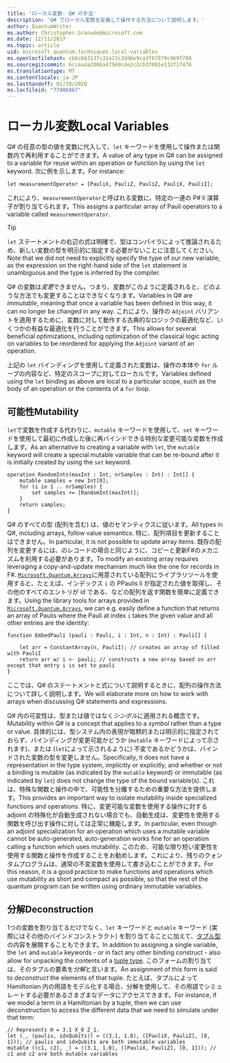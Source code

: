 ```yaml
---
title: 'ローカル変数- Q# の手法'
description: 'Q# でローカル変数を定義して操作する方法について説明します。'
author: QuantumWriter
ms.author: Christopher.Granade@microsoft.com
ms.date: 12/11/2017
ms.topic: article
uid: microsoft.quantum.techniques.local-variables
ms.openlocfilehash: cb6c662137c31a13c3dd6e9ca3f67879c469f788
ms.sourcegitcommit: 6ccea4a2006a47569c4e2c2cb37001e132f17476
ms.translationtype: MT
ms.contentlocale: ja-JP
ms.lasthandoff: 02/28/2020
ms.locfileid: "77906867"
---
```

# <a name="local-variables"></a><span data-ttu-id="2bc14-103">ローカル変数</span><span class="sxs-lookup"><span data-stu-id="2bc14-103">Local Variables</span></span> #

<span data-ttu-id="2bc14-104">Q# の任意の型の値を変数に代入して、`let` キーワードを使用して操作または関数内で再利用することができます。</span><span class="sxs-lookup"><span data-stu-id="2bc14-104">A value of any type in Q# can be assigned to a variable for reuse within an operation or function by using the `let` keyword.</span></span>
<span data-ttu-id="2bc14-105">次に例を示します。</span><span class="sxs-lookup"><span data-stu-id="2bc14-105">For instance:</span></span>

```qsharp
let measurementOperator = [PauliX, PauliZ, PauliZ, PauliX, PauliI];
```

<span data-ttu-id="2bc14-106">これにより、`measurementOperator`と呼ばれる変数に、特定の一連の P# li 演算子が割り当てられます。</span><span class="sxs-lookup"><span data-stu-id="2bc14-106">This assigns a particular array of Pauli operators to a variable called `measurementOperator`.</span></span>

> [!TIP]
> <span data-ttu-id="2bc14-107">`let` ステートメントの右辺の式は明確で、型はコンパイラによって推論されるため、新しい変数の型を明示的に指定する必要がないことに注意してください。</span><span class="sxs-lookup"><span data-stu-id="2bc14-107">Note that we did not need to explicitly specify the type of our new variable, as the expression on the right-hand side of the `let` statement is unambiguous and the type is inferred by the compiler.</span></span> 

<span data-ttu-id="2bc14-108">Q# の変数は*変更*できません。つまり、変数がこのように定義されると、どのような方法でも変更することはできなくなります。</span><span class="sxs-lookup"><span data-stu-id="2bc14-108">Variables in Q# are *immutable*, meaning that once a variable has been defined in this way, it can no longer be changed in any way.</span></span>
<span data-ttu-id="2bc14-109">これにより、操作の `Adjoint` バリアントを適用するために、変数に対して動作する古典的なロジックの最適化など、いくつかの有益な最適化を行うことができます。</span><span class="sxs-lookup"><span data-stu-id="2bc14-109">This allows for several beneficial optimizations, including optimization of the classical logic acting on variables to be reordered for applying the `Adjoint` variant of an operation.</span></span>

<span data-ttu-id="2bc14-110">上記の `let` バインディングを使用して定義された変数は、操作の本体や `for` ループの内容など、特定のスコープに対してローカルです。</span><span class="sxs-lookup"><span data-stu-id="2bc14-110">Variables defined using the `let` binding as above are local to a particular scope, such as the body of an operation or the contents of a `for` loop.</span></span>


## <a name="mutability"></a><span data-ttu-id="2bc14-111">可能性</span><span class="sxs-lookup"><span data-stu-id="2bc14-111">Mutability</span></span> ##

<span data-ttu-id="2bc14-112">`let`で変数を作成する代わりに、`mutable` キーワードを使用して、`set` キーワードを使用して最初に作成した後に再バインドできる特別な変更可能な変数を作成します。</span><span class="sxs-lookup"><span data-stu-id="2bc14-112">As an alternative to creating a variable with `let`, the `mutable` keyword will create a special mutable variable that can be re-bound after it is initially created by using the `set` keyword.</span></span>

```qsharp
operation RandomInts(maxInt : Int, nrSamples : Int) : Int[] {
    mutable samples = new Int[0];
    for (i in 1 .. nrSamples) {
        set samples += [RandomInt(maxInt)];
    }
    return samples;
}
```

<span data-ttu-id="2bc14-113">Q# のすべての型 (配列を含む) は、値のセマンティクスに従います。</span><span class="sxs-lookup"><span data-stu-id="2bc14-113">All types in Q#, including arrays, follow value semantics.</span></span> <span data-ttu-id="2bc14-114">特に、配列項目を更新することはできません。</span><span class="sxs-lookup"><span data-stu-id="2bc14-114">In particular, it is not possible to update array items.</span></span> <span data-ttu-id="2bc14-115">既存の配列を変更するには、のレコードの場合と同じように、コピーと更新F#のメカニズムを利用する必要があります。</span><span class="sxs-lookup"><span data-stu-id="2bc14-115">To modify an existing array requires leveraging a copy-and-update mechanism much like the one for records in F#.</span></span> <span data-ttu-id="2bc14-116">[`Microsoft.Quantum.Arrays`](xref:microsoft.quantum.arrays)に用意されている配列にライブラリツールを使用すると、たとえば、インデックス `i` の PPaulis li が指定された値を取得し、その他のすべてのエントリが id である、などの配列を返す関数を簡単に定義できます。</span><span class="sxs-lookup"><span data-stu-id="2bc14-116">Using the library tools for arrays provided in [`Microsoft.Quantum.Arrays`](xref:microsoft.quantum.arrays), we can e.g. easily define a function that returns an array of Paulis where the Pauli at index `i` takes the given value and all other entries are the identity:</span></span> 

```qsharp
function EmbedPauli (pauli : Pauli, i : Int, n : Int) : Pauli[] {
    
    let arr = ConstantArray(n, PauliI); // creates an array of filled with PauliI
    return arr w/ i <- pauli; // constructs a new array based on arr except that entry i is set to pauli
}
```

<span data-ttu-id="2bc14-117">ここでは、Q# のステートメントと式について説明するときに、配列の操作方法について詳しく説明します。</span><span class="sxs-lookup"><span data-stu-id="2bc14-117">We will elaborate more on how to work with arrays when discussing Q# statements and expressions.</span></span> 

<span data-ttu-id="2bc14-118">Q# 内の可変性は、型または値ではなく*シンボル*に適用される概念です。</span><span class="sxs-lookup"><span data-stu-id="2bc14-118">Mutability within Q# is a concept that applies to a *symbol* rather than a type or value.</span></span> <span data-ttu-id="2bc14-119">具体的には、型システム内の表現が暗黙的または明示的に指定されておらず、バインディングが変更可能かどうか (`mutable` キーワードによって示されます)、または (`let`によって示されるように) 不変であるかどうかは、バインドされた変数の型を変更しません。</span><span class="sxs-lookup"><span data-stu-id="2bc14-119">Specifically, it does not have a representation in the type system, implicitly or explicitly, and whether or not a binding is mutable (as indicated by the `mutable` keyword) or immutable (as indicated by `let`) does not change the type of the bound variable(s).</span></span> <span data-ttu-id="2bc14-120">これは、特殊な関数と操作の中で、可能性を分離するための重要な方法を提供します。</span><span class="sxs-lookup"><span data-stu-id="2bc14-120">This provides an important way to isolate mutability inside specialized functions and operations.</span></span>
<span data-ttu-id="2bc14-121">特に、変更可能な変数を使用する操作に対する adjoint の特殊化が自動生成されない場合でも、自動生成は、変更性を使用する関数を呼び出す操作に対しては正常に機能します。</span><span class="sxs-lookup"><span data-stu-id="2bc14-121">In particular, even though an adjoint specialization for an operation which uses a mutable variable cannot be auto-generated, auto-generation works fine for an operation calling a function which uses mutability.</span></span>
<span data-ttu-id="2bc14-122">このため、可能な限り短い変更性を使用する関数と操作を作成することをお勧めします。これにより、残りのクォンタムプログラムは、通常の不変変数を使用して書き込むことができます。</span><span class="sxs-lookup"><span data-stu-id="2bc14-122">For this reason, it is a good practice to make functions and operations which use mutability as short and compact as possible, so that the rest of the quantum program can be written using ordinary immutable variables.</span></span>


## <a name="deconstruction"></a><span data-ttu-id="2bc14-123">分解</span><span class="sxs-lookup"><span data-stu-id="2bc14-123">Deconstruction</span></span> ##

<span data-ttu-id="2bc14-124">1つの変数を割り当てるだけでなく、`let` キーワードと `mutable` キーワード (実際にはその他のバインドコンストラクト) を割り当てることに加えて、[タプル型](xref:microsoft.quantum.language.type-model#tuple-types)の内容を展開することもできます。</span><span class="sxs-lookup"><span data-stu-id="2bc14-124">In addition to assigning a single variable, the `let` and `mutable` keywords - or in fact any other binding construct - also allow for unpacking the contents of a [tuple type](xref:microsoft.quantum.language.type-model#tuple-types).</span></span>
<span data-ttu-id="2bc14-125">このフォームの割り当ては、そのタプルの要素を*分解*と言います。</span><span class="sxs-lookup"><span data-stu-id="2bc14-125">An assignment of this form is said to *deconstruct* the elements of that tuple.</span></span>
<span data-ttu-id="2bc14-126">たとえば、タプルによって Hamiltonian 内の用語をモデル化する場合、分解を使用して、その用語でシミュレートする必要があるさまざまなデータにアクセスできます。</span><span class="sxs-lookup"><span data-stu-id="2bc14-126">For instance, if we model a term in a Hamiltonian by a tuple, then we can use deconstruction to access the different data that we need to simulate under that term:</span></span>

```qsharp
// Represents H = 3.1 X_0 Z_1.
let (_, (paulis, idxQubits)) = ((3.1, 1.0), ([PauliX, PauliZ], [0, 1])); // paulis and idxQubits are both immutable variables
mutable ((c1, c2), _) = ((3.1, 1.0), ([PauliX, PauliZ], [0, 1])); // c1 and c2 are both mutable variables
```


